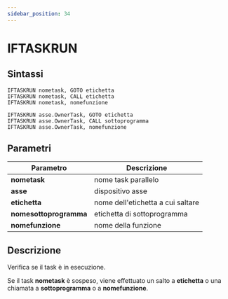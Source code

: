 ```yaml
---
sidebar_position: 34
---
```


# IFTASKRUN

## Sintassi

  ```
IFTASKRUN nometask, GOTO etichetta
IFTASKRUN nometask, CALL etichetta
IFTASKRUN nometask, nomefunzione

IFTASKRUN asse.OwnerTask, GOTO etichetta
IFTASKRUN asse.OwnerTask, CALL sottoprogramma
IFTASKRUN asse.OwnerTask, nomefunzione

  ```

## Parametri
|Parametro                    | Descrizione                                                                                           |                
|-----------------------------|-------------------------------------------------------------------------------------------------------|
| **nometask**                | nome task parallelo                                                                                   |
| **asse**                    | dispositivo asse                                                                                      |
| **etichetta**               | nome dell'etichetta a cui saltare                                                                     |
| **nomesottoprogramma**      | etichetta di sottoprogramma                                                                           |
| **nomefunzione**            | nome della funzione                                                                                   |    

## Descrizione
Verifica se il task è in esecuzione.

Se il task **nometask** è sospeso, viene effettuato un salto a **etichetta** o una chiamata a **sottoprogramma** o a **nomefunzione**.